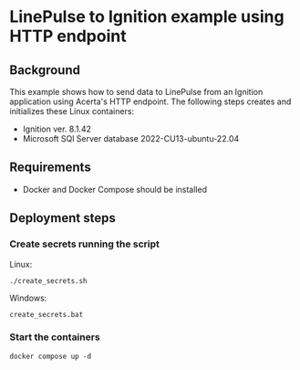 # LinePulse to Ignition example using HTTP endpoint

## Background
This example shows how to send data to LinePulse from an Ignition application using Acerta's HTTP endpoint.
The following steps creates and initializes these Linux containers: 
- Ignition ver. 8.1.42
- Microsoft SQl Server database 2022-CU13-ubuntu-22.04

## Requirements
- Docker and Docker Compose should be installed

## Deployment steps

### Create secrets running the script
Linux:
```
./create_secrets.sh
```
Windows:
```
create_secrets.bat
```
### Start the containers
```
docker compose up -d
```